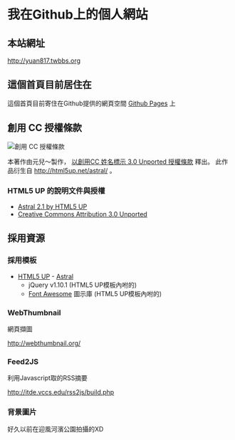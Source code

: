我在Github上的個人網站
======
## 本站網址
<http://yuan817.twbbs.org>

## 這個首頁目前居住在
這個首頁目前寄住在Github提供的網頁空間 [Github Pages](http://pages.github.com/) 上

## 創用 CC 授權條款
![創用 CC 授權條款](http://i.creativecommons.org/l/by/3.0/88x31.png)

本著作由元兒～製作， [以創用CC 姓名標示 3.0 Unported 授權條款](http://creativecommons.org/licenses/by/3.0/deed.zh_TW) 釋出。
此作品衍生自 <http://html5up.net/astral/> 。

### HTML5 UP 的說明文件與授權
* [Astral 2.1 by HTML5 UP](/README.txt)
* [Creative Commons Attribution 3.0 Unported](/LICENSE.txt)

## 採用資源
### 採用模板
* [HTML5 UP](http://html5up.net/) - [Astral](http://html5up.net/astral/)
    * jQuery v1.10.1 (HTML5 UP模板內咐的)
    * [Font Awesome](http://fortawesome.github.io/Font-Awesome/) 圖示庫 (HTML5 UP模板內咐的)

### WebThumbnail
網頁擷圖

<http://webthumbnail.org/>

### Feed2JS
利用Javascript取的RSS摘要

<http://itde.vccs.edu/rss2js/build.php>

### 背景圖片
好久以前在迎風河濱公園拍攝的XD

